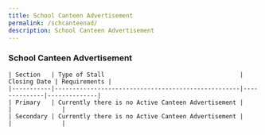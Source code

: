 ```yaml
---
title: School Canteen Advertisement
permalink: /schcanteenad/
description: School Canteen Advertisement
---
```

### School Canteen Advertisement

    | Section   | Type of Stall                                      | Closing Date | Requirements |
    |-----------|----------------------------------------------------|--------------|--------------|
    | Primary   | Currently there is no Active Canteen Advertisement |              |              |
    | Secondary | Currently there is no Active Canteen Advertisement |              |              |



